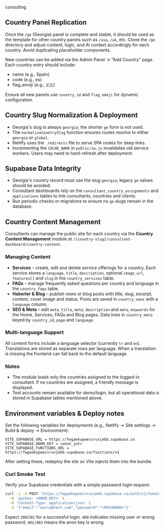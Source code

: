 consulting

## Country Panel Replication

Once the `/ge` (Georgia) panel is complete and stable, it should be used as the template for other country panels such as `/usa`, `/uk`, etc. Clone the `/ge` directory and adjust content, logic, and AI context accordingly for each country. Avoid duplicating placeholder components.

New countries can be added via the Admin Panel → "Add Country" page. Each country entry should include:
- name (e.g., Spain)
- code (e.g., es)
- flag_emoji (e.g., 🇪🇸)

Ensure all new panels use `country_id` and `flag_emoji` for dynamic configuration.

## Country Slug Normalization & Deployment

- Georgia's slug is always `georgia`; the shorter `ge` form is not used.
- The `normalizeCountrySlug` function ensures routes resolve to either `georgia` or `global`.
- Netlify uses the `_redirects` file to serve SPA routes for deep links.
- Incrementing the `CACHE_NAME` in `public/sw.js` invalidates old service workers. Users may need to hard-refresh after deployment.

## Supabase Data Integrity

- Georgia's country record must use the slug `georgia`; legacy `ge` values should be avoided.
- Consultant dashboards rely on the `consultant_country_assignments` and `applications` tables to link consultants, countries and clients.
- Run periodic checks or migrations to ensure no `ge` slugs remain in the database.

## Country Content Management

Consultants can manage the public site for each country via the **Country Content Management** module at `/[country-slug]/consultant-dashboard/country-content`.

### Managing Content

- **Services** – create, edit and delete service offerings for a country. Each service stores a `language`, `title`, `description`, optional `image_url`, `features[]` and `slug` in the `country_services` table.
- **FAQs** – manage frequently asked questions per country and language in the `country_faqs` table.
- **Haberler & Blog** – publish news or blog posts with title, slug, excerpt, content, cover image and status. Posts are saved in `country_news` with a `language` column.
- **SEO & Meta** – edit `meta_title`, `meta_description` and `meta_keywords` for the Home, Services, FAQs and Blog pages. Data lives in `country_meta` keyed by `country_id`, `page` and `language`.

### Multi-language Support

All content forms include a language selector (currently `tr` and `en`). Translations are stored as separate rows per language. When a translation is missing the frontend can fall back to the default language.

### Notes

- The module loads only the countries assigned to the logged-in consultant. If no countries are assigned, a friendly message is displayed.
- Test accounts remain available for demo/login, but all operational data is stored in Supabase tables mentioned above.

## Environment variables & Deploy notes

Set the following variables for deployments (e.g., Netlify → Site settings → Build & deploy → Environment):

```
VITE_SUPABASE_URL = https://fwgaekupwecsruxjebb.supabase.co
VITE_SUPABASE_ANON_KEY = <anon_jwt>
VITE_SUPABASE_FUNCTIONS_URL = https://fwgaekupwecsruxjebb.supabase.co/functions/v1
```

After setting these, redeploy the site so Vite injects them into the bundle.

### Curl Smoke Test

Verify your Supabase credentials with a simple password login request:

```bash
curl -i -X POST 'https://fwgaekupwecsruxjebb.supabase.co/auth/v1/token?grant_type=password' \
  -H 'apikey: <ANON_KEY>' \
  -H 'Content-Type: application/json' \
  -d '{"email":"maria@test.com","password":"<PASSWORD>"}'
```

Expect `200`/`201` for a successful login. `400` indicates missing user or wrong password; `401/403` means the anon key is wrong.
